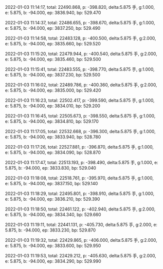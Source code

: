 2022-01-03 11:14:17, total: 22490.868, p: -398.820, delta:5.875 手, g:1.000, e: 5.875, b: -94.000, ep: 3836.940, bp: 529.470

2022-01-03 11:14:37, total: 22486.655, p: -398.670, delta:5.875 手, g:1.000, e: 5.875, b: -94.000, ep: 3837.250, bp: 529.490

2022-01-03 11:14:58, total: 22483.128, p: -400.500, delta:5.875 手, g:2.000, e: 5.875, b: -94.000, ep: 3835.660, bp: 529.520

2022-01-03 11:15:20, total: 22479.944, p: -400.540, delta:5.875 手, g:2.000, e: 5.875, b: -94.000, ep: 3835.460, bp: 529.500

2022-01-03 11:15:41, total: 22483.555, p: -398.770, delta:5.875 手, g:1.000, e: 5.875, b: -94.000, ep: 3837.230, bp: 529.500

2022-01-03 11:16:02, total: 22489.786, p: -400.360, delta:5.875 手, g:2.000, e: 5.875, b: -94.000, ep: 3835.000, bp: 529.420

2022-01-03 11:16:23, total: 22502.417, p: -399.590, delta:5.875 手, g:1.000, e: 5.875, b: -94.000, ep: 3834.010, bp: 529.200

2022-01-03 11:16:45, total: 22505.673, p: -398.550, delta:5.875 手, g:1.000, e: 5.875, b: -94.000, ep: 3834.810, bp: 529.170

2022-01-03 11:17:05, total: 22532.668, p: -396.300, delta:5.875 手, g:1.000, e: 5.875, b: -94.000, ep: 3833.940, bp: 528.780

2022-01-03 11:17:26, total: 22527.881, p: -396.870, delta:5.875 手, g:1.000, e: 5.875, b: -94.000, ep: 3834.090, bp: 528.870

2022-01-03 11:17:47, total: 22513.193, p: -398.490, delta:5.875 手, g:1.000, e: 5.875, b: -94.000, ep: 3833.830, bp: 529.040

2022-01-03 11:18:08, total: 22518.761, p: -395.970, delta:5.875 手, g:1.000, e: 5.875, b: -94.000, ep: 3837.150, bp: 529.140

2022-01-03 11:18:29, total: 22495.801, p: -398.910, delta:5.875 手, g:1.000, e: 5.875, b: -94.000, ep: 3836.210, bp: 529.390

2022-01-03 11:18:50, total: 22461.122, p: -402.940, delta:5.875 手, g:2.000, e: 5.875, b: -94.000, ep: 3834.340, bp: 529.660

2022-01-03 11:19:11, total: 22441.131, p: -405.730, delta:5.875 手, g:2.000, e: 5.875, b: -94.000, ep: 3833.230, bp: 529.870

2022-01-03 11:19:32, total: 22429.865, p: -406.000, delta:5.875 手, g:2.000, e: 5.875, b: -94.000, ep: 3833.600, bp: 529.950

2022-01-03 11:19:53, total: 22429.212, p: -405.630, delta:5.875 手, g:2.000, e: 5.875, b: -94.000, ep: 3834.290, bp: 529.990